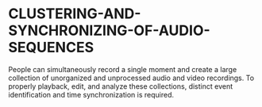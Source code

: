 # CLUSTERING-AND-SYNCHRONIZING-OF-AUDIO-SEQUENCES
People can simultaneously record a single moment and create a large collection of unorganized and unprocessed audio and video recordings. To properly playback, edit, and analyze these collections, distinct event identification and time synchronization is required. 
